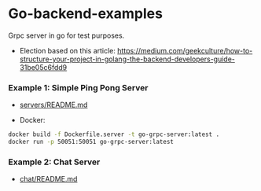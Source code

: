 # Go-backend-examples

Grpc server in go for test purposes.

- Election based on this article: https://medium.com/geekculture/how-to-structure-your-project-in-golang-the-backend-developers-guide-31be05c6fdd9

### Example 1: Simple Ping Pong Server

* [servers/README.md](servers/README.md)

* Docker: 

```bash
docker build -f Dockerfile.server -t go-grpc-server:latest .
docker run -p 50051:50051 go-grpc-server:latest
```

### Example 2: Chat Server

* [chat/README.md](chat/README.md)

